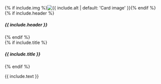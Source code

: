 <div class="{{include.div-class}}">
<div class="card mb-3 {{include.card-class}}">
{% if include.img %}<img class="card-img-top" src="{{ include.img | prepend: '/images/' | absolute_url }}" alt="{{ include.alt | default: 'Card image' }}">{% endif %}
{% if include.header %}<h5 class="card-header">{{ include.header }}</h5>{% endif %}
<div class="card-body">
{% if include.title %}<h5 class="card-title" id="{{ include.title | slugify }}">{{ include.title }}</h5>{% endif %}
<div class="card-text" markdown="1">

{{ include.text }}

</div>
</div>
</div>
</div>